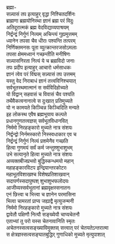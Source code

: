 ब्रह्मा-  
सन्न्यासं तप इत्याहुर् वृद्धा निश्चितदर्शिनः  
ब्राह्मणा ब्रह्मयोनिस्था ज्ञानं ब्रह्म परं विदुः  
अतिदूरात्मकं ब्रह्म वेदविद्याव्यपाश्रयम्  
निर्द्वन्द्वं निर्गुणं नित्यम् अचिन्त्यं गुह्यमुत्तमम्  
ध्यानेन तपसा चैव धीराः पश्यन्ति तत्परम्  
निर्णिक्तमनसः पूता व्युत्क्रान्तरजसोऽमलाः  
तपसा क्षेममध्वानं गच्छन्तीति मनीषिणः  
सन्न्यासनिरता नित्यं ये च ब्रह्मविदो जनाः  
तपः प्रदीप इत्याहुर् आचारो धर्मसाधकः  
ज्ञानं त्वेव परं विद्मस् सन्न्यासं तप उत्तमम्  
यस्तु वेद निराबाधं ज्ञानं तत्त्वविनिश्चयात्  
सर्वभूतस्थमात्मानं स सर्वविदिहोच्यते  
यो विद्वान् सहवासं च विवासं चैव पश्यति  
तथैवैकत्वनानात्वे स दुःखात् प्रतिमुच्यते  
यो न कामयते किञ्चिन्न किञ्चिदिति मन्यते  
इह लोकस्थ एवैष ब्रह्मभूयाय कल्पते  
प्रधानगुणतत्त्वज्ञस् सर्वभूतविधानवित्  
निर्ममो निरहङ्कारो मुच्यते नात्र संशयः  
निर्द्वन्द्वो निर्नमस्कारो निस्स्वधाकार एव च  
निर्द्वन्द्वं निर्गुणं नित्यं प्रशमेनैव गच्छति  
हित्वा गुणमयं सर्वं कर्म जन्तुश्शुभाशुभम्  
उभे सत्यानृते हित्वा मुच्यते नात्र संशयः  
अव्यक्तबीजप्रभवो बुद्धिस्कन्धमयो महान्  
महाहङ्कारविटप इन्द्रियान्तरकोटरः  
महाभूतविशाखश्च विशेषप्रतिशाखवान्  
सदापर्णस्सदापुष्पश् शुभाशुभफलोदयः  
आजीव्यस्सर्वभूतानां ब्रह्मवृक्षस्सनातनः  
एनं छित्त्वा च भित्त्वा च ज्ञानेन परमासिना  
भित्वा चामरतां प्राप्य जह्याद्वै मृत्युजन्मनी  
निर्ममो निरहङ्कारो मुच्यते नात्र संशयः  
द्वावेतौ पक्षिणौ नित्यौ सङ्ख्येयौ चाप्यचेतनौ  
एताभ्यां तु परो यस्स चेतनावानिति स्मृतः  
अचेतनस्सत्वसङ्ख्याविमुक्तस् सत्त्वात् परं चेतयतेऽन्तरात्मा  
स क्षेत्रज्ञस्सत्वसङ्घातबुद्धिर् गुणाधिको मुच्यते मृत्युपाशात्  
